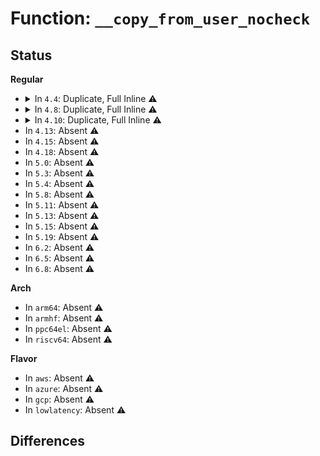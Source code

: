 # Function: <code>__copy_from_user_nocheck</code>

## Status
<b>Regular</b>
<ul>
<li>
<details>
<summary>In <code>4.4</code>: Duplicate, Full Inline ⚠️</summary>

**Collision:** Static Duplication

**Inline:** Full

**Transformation:** False

**Instances:**

```
In arch/x86/kernel/signal.c (ffffffff8102ed0f)
Location: arch/x86/include/asm/uaccess_64.h:52
Inline: True
Inline callers:
  - arch/x86/kernel/signal.c:sys_rt_sigreturn
  - arch/x86/kernel/signal.c:sys32_x32_rt_sigreturn
```
```
In arch/x86/kernel/dumpstack_64.c (ffffffff81031796)
Location: arch/x86/include/asm/uaccess_64.h:52
Inline: True
Inline callers:
  - arch/x86/kernel/dumpstack_64.c:is_valid_bugaddr
```
```
In arch/x86/kernel/fpu/regset.c (ffffffff8103a5c2)
Location: arch/x86/include/asm/uaccess_64.h:52
Inline: True
Inline callers:
  - arch/x86/kernel/fpu/regset.c:xfpregs_set
  - arch/x86/kernel/fpu/regset.c:xstateregs_set
  - arch/x86/kernel/fpu/regset.c:fpregs_set
```
```
In arch/x86/kernel/fpu/signal.c (ffffffff8103ad10)
Location: arch/x86/include/asm/uaccess_64.h:52
Inline: True
Inline callers:
  - arch/x86/kernel/fpu/signal.c:__fpu__restore_sig
  - arch/x86/kernel/fpu/signal.c:__fpu__restore_sig
  - arch/x86/kernel/fpu/signal.c:__fpu__restore_sig
```
```
In arch/x86/kernel/tls.c (ffffffff8103db16)
Location: arch/x86/include/asm/uaccess_64.h:52
Inline: True
Inline callers:
  - arch/x86/kernel/tls.c:regset_tls_set
```
```
In arch/x86/kernel/stacktrace.c (ffffffff8103e707)
Location: arch/x86/include/asm/uaccess_64.h:52
Inline: True
Inline callers:
  - arch/x86/kernel/stacktrace.c:save_stack_trace_user
```
```
In arch/x86/ia32/ia32_signal.c (ffffffff810782c5)
Location: arch/x86/include/asm/uaccess_64.h:52
Inline: True
Inline callers:
  - arch/x86/ia32/ia32_signal.c:sys32_sigreturn
  - arch/x86/ia32/ia32_signal.c:sys32_rt_sigreturn
```
```
In kernel/futex.c (ffffffff8110018a)
Location: arch/x86/include/asm/uaccess_64.h:52
Inline: True
Inline callers:
  - kernel/futex.c:get_futex_value_locked
```
```
In kernel/trace/trace_kprobe.c (ffffffff811674bb)
Location: arch/x86/include/asm/uaccess_64.h:52
Inline: True
Inline callers:
  - kernel/trace/trace_kprobe.c:fetch_memory_string_size
```
```
In kernel/events/uprobes.c (ffffffff81188d4d)
Location: arch/x86/include/asm/uaccess_64.h:52
Inline: True
Inline callers:
  - kernel/events/uprobes.c:uprobe_notify_resume
```
```
In mm/maccess.c (ffffffff8119153b)
Location: arch/x86/include/asm/uaccess_64.h:52
Inline: True
Inline callers:
  - mm/maccess.c:__probe_kernel_read
  - mm/maccess.c:strncpy_from_unsafe
```
```
In mm/memory.c (ffffffff811bc8e9)
Location: arch/x86/include/asm/uaccess_64.h:52
Inline: True
```
```
In fs/compat_ioctl.c (ffffffff812666b1)
Location: arch/x86/include/asm/uaccess_64.h:52
Inline: True
Inline callers:
  - fs/compat_ioctl.c:do_ioctl_trans
```
```
In block/compat_ioctl.c (ffffffff813e592c)
Location: arch/x86/include/asm/uaccess_64.h:52
Inline: True
Inline callers:
  - block/compat_ioctl.c:compat_fd_ioctl
  - block/compat_ioctl.c:compat_fd_ioctl
```
```
In arch/x86/lib/usercopy.c (ffffffff813f78ee)
Location: arch/x86/include/asm/uaccess_64.h:52
Inline: True
```
```
In lib/iov_iter.c (ffffffff813fb981)
Location: arch/x86/include/asm/uaccess_64.h:52
Inline: True
Inline callers:
  - lib/iov_iter.c:copy_from_iter
  - lib/iov_iter.c:copy_from_iter
  - lib/iov_iter.c:iov_iter_copy_from_user_atomic
  - lib/iov_iter.c:iov_iter_copy_from_user_atomic
  - lib/iov_iter.c:copy_page_from_iter_iovec
  - lib/iov_iter.c:copy_page_from_iter_iovec
  - lib/iov_iter.c:copy_page_from_iter_iovec
  - lib/iov_iter.c:copy_page_from_iter_iovec
```
```
In drivers/scsi/sg.c (ffffffff815c39c8)
Location: arch/x86/include/asm/uaccess_64.h:52
Inline: True
Inline callers:
  - drivers/scsi/sg.c:sg_read
  - drivers/scsi/sg.c:sg_read
  - drivers/scsi/sg.c:sg_write
  - drivers/scsi/sg.c:sg_write
```
</details>
</li>
<li>
<details>
<summary>In <code>4.8</code>: Duplicate, Full Inline ⚠️</summary>

**Collision:** Static Duplication

**Inline:** Full

**Transformation:** False

**Instances:**

```
In arch/x86/events/core.c (ffffffff810078a2)
Location: arch/x86/include/asm/uaccess_64.h:53
Inline: True
Inline callers:
  - arch/x86/events/core.c:perf_callchain_user
  - arch/x86/events/core.c:perf_callchain_user
  - arch/x86/events/core.c:perf_callchain_user
  - arch/x86/events/core.c:perf_callchain_user
```
```
In arch/x86/kernel/signal.c (ffffffff8102de28)
Location: arch/x86/include/asm/uaccess_64.h:53
Inline: True
Inline callers:
  - arch/x86/kernel/signal.c:sys32_x32_rt_sigreturn
  - arch/x86/kernel/signal.c:sys_rt_sigreturn
```
```
In arch/x86/kernel/dumpstack_64.c (ffffffff810308a9)
Location: arch/x86/include/asm/uaccess_64.h:53
Inline: True
Inline callers:
  - arch/x86/kernel/dumpstack_64.c:is_valid_bugaddr
```
```
In arch/x86/kernel/fpu/regset.c (ffffffff8103a410)
Location: arch/x86/include/asm/uaccess_64.h:53
Inline: True
Inline callers:
  - arch/x86/kernel/fpu/regset.c:fpregs_set
  - arch/x86/kernel/fpu/regset.c:xstateregs_set
  - arch/x86/kernel/fpu/regset.c:xfpregs_set
```
```
In arch/x86/kernel/fpu/signal.c (ffffffff8103a56b)
Location: arch/x86/include/asm/uaccess_64.h:53
Inline: True
Inline callers:
  - arch/x86/kernel/fpu/signal.c:__fpu__restore_sig
  - arch/x86/kernel/fpu/signal.c:__fpu__restore_sig
  - arch/x86/kernel/fpu/signal.c:__fpu__restore_sig
```
```
In arch/x86/kernel/fpu/xstate.c (ffffffff8103b6cb)
Location: arch/x86/include/asm/uaccess_64.h:53
Inline: True
Inline callers:
  - arch/x86/kernel/fpu/xstate.c:copyin_to_xsaves
  - arch/x86/kernel/fpu/xstate.c:copyin_to_xsaves
```
```
In arch/x86/kernel/tls.c (ffffffff8103d946)
Location: arch/x86/include/asm/uaccess_64.h:53
Inline: True
Inline callers:
  - arch/x86/kernel/tls.c:regset_tls_set
```
```
In arch/x86/kernel/stacktrace.c (ffffffff8103e54f)
Location: arch/x86/include/asm/uaccess_64.h:53
Inline: True
Inline callers:
  - arch/x86/kernel/stacktrace.c:save_stack_trace_user
```
```
In arch/x86/ia32/ia32_signal.c (ffffffff81079866)
Location: arch/x86/include/asm/uaccess_64.h:53
Inline: True
Inline callers:
  - arch/x86/ia32/ia32_signal.c:sys32_rt_sigreturn
  - arch/x86/ia32/ia32_signal.c:sys32_sigreturn
```
```
In kernel/trace/trace_kprobe.c (ffffffff81174a72)
Location: arch/x86/include/asm/uaccess_64.h:53
Inline: True
Inline callers:
  - kernel/trace/trace_kprobe.c:fetch_memory_string_size
```
```
In mm/maccess.c (ffffffff811a5d05)
Location: arch/x86/include/asm/uaccess_64.h:53
Inline: True
Inline callers:
  - mm/maccess.c:__probe_kernel_read
```
```
In mm/memory.c (ffffffff811d7657)
Location: arch/x86/include/asm/uaccess_64.h:53
Inline: True
Inline callers:
  - mm/memory.c:wp_page_copy
```
```
In block/compat_ioctl.c (ffffffff8142bc1b)
Location: arch/x86/include/asm/uaccess_64.h:53
Inline: True
Inline callers:
  - block/compat_ioctl.c:compat_fd_ioctl
  - block/compat_ioctl.c:compat_fd_ioctl
```
```
In arch/x86/lib/usercopy.c (ffffffff8143e77f)
Location: arch/x86/include/asm/uaccess_64.h:53
Inline: True
```
```
In lib/iov_iter.c (ffffffff81444694)
Location: arch/x86/include/asm/uaccess_64.h:53
Inline: True
Inline callers:
  - lib/iov_iter.c:iov_iter_copy_from_user_atomic
  - lib/iov_iter.c:iov_iter_copy_from_user_atomic
  - lib/iov_iter.c:copy_from_iter
  - lib/iov_iter.c:copy_from_iter
  - lib/iov_iter.c:copy_page_from_iter_iovec
  - lib/iov_iter.c:copy_page_from_iter_iovec
```
```
In drivers/scsi/sg.c (ffffffff8161f33a)
Location: arch/x86/include/asm/uaccess_64.h:53
Inline: True
Inline callers:
  - drivers/scsi/sg.c:sg_write
  - drivers/scsi/sg.c:sg_write
  - drivers/scsi/sg.c:sg_read
  - drivers/scsi/sg.c:sg_read
```
</details>
</li>
<li>
<details>
<summary>In <code>4.10</code>: Duplicate, Full Inline ⚠️</summary>

**Collision:** Static Duplication

**Inline:** Full

**Transformation:** False

**Instances:**

```
In arch/x86/events/core.c (ffffffff81007928)
Location: arch/x86/include/asm/uaccess_64.h:53
Inline: True
Inline callers:
  - arch/x86/events/core.c:perf_callchain_user
  - arch/x86/events/core.c:perf_callchain_user
  - arch/x86/events/core.c:perf_callchain_user
  - arch/x86/events/core.c:perf_callchain_user
```
```
In arch/x86/kernel/signal.c (ffffffff8102dc88)
Location: arch/x86/include/asm/uaccess_64.h:53
Inline: True
Inline callers:
  - arch/x86/kernel/signal.c:sys32_x32_rt_sigreturn
  - arch/x86/kernel/signal.c:sys_rt_sigreturn
```
```
In arch/x86/kernel/dumpstack_64.c (ffffffff81030509)
Location: arch/x86/include/asm/uaccess_64.h:53
Inline: True
Inline callers:
  - arch/x86/kernel/dumpstack_64.c:is_valid_bugaddr
```
```
In arch/x86/kernel/fpu/regset.c (ffffffff81039d00)
Location: arch/x86/include/asm/uaccess_64.h:53
Inline: True
Inline callers:
  - arch/x86/kernel/fpu/regset.c:fpregs_set
  - arch/x86/kernel/fpu/regset.c:xstateregs_set
  - arch/x86/kernel/fpu/regset.c:xfpregs_set
```
```
In arch/x86/kernel/fpu/signal.c (ffffffff81039e5a)
Location: arch/x86/include/asm/uaccess_64.h:53
Inline: True
Inline callers:
  - arch/x86/kernel/fpu/signal.c:__fpu__restore_sig
  - arch/x86/kernel/fpu/signal.c:__fpu__restore_sig
  - arch/x86/kernel/fpu/signal.c:__fpu__restore_sig
```
```
In arch/x86/kernel/fpu/xstate.c (ffffffff8103af6b)
Location: arch/x86/include/asm/uaccess_64.h:53
Inline: True
Inline callers:
  - arch/x86/kernel/fpu/xstate.c:copyin_to_xsaves
  - arch/x86/kernel/fpu/xstate.c:copyin_to_xsaves
```
```
In arch/x86/kernel/tls.c (ffffffff8103d236)
Location: arch/x86/include/asm/uaccess_64.h:53
Inline: True
Inline callers:
  - arch/x86/kernel/tls.c:regset_tls_set
```
```
In arch/x86/kernel/stacktrace.c (ffffffff8103deaf)
Location: arch/x86/include/asm/uaccess_64.h:53
Inline: True
Inline callers:
  - arch/x86/kernel/stacktrace.c:save_stack_trace_user
```
```
In arch/x86/ia32/ia32_signal.c (ffffffff8107d656)
Location: arch/x86/include/asm/uaccess_64.h:53
Inline: True
Inline callers:
  - arch/x86/ia32/ia32_signal.c:sys32_rt_sigreturn
  - arch/x86/ia32/ia32_signal.c:sys32_sigreturn
```
```
In kernel/trace/trace.c (ffffffff8115e79b)
Location: arch/x86/include/asm/uaccess_64.h:53
Inline: True
Inline callers:
  - kernel/trace/trace.c:tracing_mark_raw_write
  - kernel/trace/trace.c:tracing_mark_write
```
```
In kernel/trace/trace_kprobe.c (ffffffff811804f2)
Location: arch/x86/include/asm/uaccess_64.h:53
Inline: True
Inline callers:
  - kernel/trace/trace_kprobe.c:fetch_memory_string_size
```
```
In mm/maccess.c (ffffffff811b6085)
Location: arch/x86/include/asm/uaccess_64.h:53
Inline: True
Inline callers:
  - mm/maccess.c:__probe_kernel_read
```
```
In mm/memory.c (ffffffff811e735e)
Location: arch/x86/include/asm/uaccess_64.h:53
Inline: True
Inline callers:
  - mm/memory.c:wp_page_copy
```
```
In fs/pstore/platform.c (ffffffff8136ba73)
Location: arch/x86/include/asm/uaccess_64.h:53
Inline: True
Inline callers:
  - fs/pstore/platform.c:pstore_write_buf_user_compat
```
```
In block/compat_ioctl.c (ffffffff81445a1b)
Location: arch/x86/include/asm/uaccess_64.h:53
Inline: True
Inline callers:
  - block/compat_ioctl.c:compat_fd_ioctl
  - block/compat_ioctl.c:compat_fd_ioctl
```
```
In arch/x86/lib/usercopy.c (ffffffff8145b7f6)
Location: arch/x86/include/asm/uaccess_64.h:53
Inline: True
Inline callers:
  - arch/x86/lib/usercopy.c:_copy_from_user
```
```
In lib/iov_iter.c (ffffffff8146280d)
Location: arch/x86/include/asm/uaccess_64.h:53
Inline: True
Inline callers:
  - lib/iov_iter.c:iov_iter_copy_from_user_atomic
  - lib/iov_iter.c:iov_iter_copy_from_user_atomic
  - lib/iov_iter.c:copy_from_iter_full
  - lib/iov_iter.c:copy_from_iter_full
  - lib/iov_iter.c:copy_from_iter
  - lib/iov_iter.c:copy_from_iter
  - lib/iov_iter.c:copy_page_from_iter_iovec
  - lib/iov_iter.c:copy_page_from_iter_iovec
```
```
In drivers/scsi/sg.c (ffffffff8164fea8)
Location: arch/x86/include/asm/uaccess_64.h:53
Inline: True
Inline callers:
  - drivers/scsi/sg.c:sg_write
  - drivers/scsi/sg.c:sg_write
  - drivers/scsi/sg.c:sg_read
  - drivers/scsi/sg.c:sg_read
```
</details>
</li>
<li>
In <code>4.13</code>: Absent ⚠️
</li>
<li>
In <code>4.15</code>: Absent ⚠️
</li>
<li>
In <code>4.18</code>: Absent ⚠️
</li>
<li>
In <code>5.0</code>: Absent ⚠️
</li>
<li>
In <code>5.3</code>: Absent ⚠️
</li>
<li>
In <code>5.4</code>: Absent ⚠️
</li>
<li>
In <code>5.8</code>: Absent ⚠️
</li>
<li>
In <code>5.11</code>: Absent ⚠️
</li>
<li>
In <code>5.13</code>: Absent ⚠️
</li>
<li>
In <code>5.15</code>: Absent ⚠️
</li>
<li>
In <code>5.19</code>: Absent ⚠️
</li>
<li>
In <code>6.2</code>: Absent ⚠️
</li>
<li>
In <code>6.5</code>: Absent ⚠️
</li>
<li>
In <code>6.8</code>: Absent ⚠️
</li>
</ul>
<b>Arch</b>
<ul>
<li>
In <code>arm64</code>: Absent ⚠️
</li>
<li>
In <code>armhf</code>: Absent ⚠️
</li>
<li>
In <code>ppc64el</code>: Absent ⚠️
</li>
<li>
In <code>riscv64</code>: Absent ⚠️
</li>
</ul>
<b>Flavor</b>
<ul>
<li>
In <code>aws</code>: Absent ⚠️
</li>
<li>
In <code>azure</code>: Absent ⚠️
</li>
<li>
In <code>gcp</code>: Absent ⚠️
</li>
<li>
In <code>lowlatency</code>: Absent ⚠️
</li>
</ul>

## Differences
